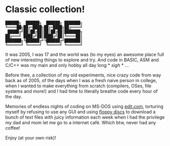 # Classic collection!

    ██████╗  ██████╗  ██████╗ ███████╗
    ╚════██╗██╔═████╗██╔═████╗██╔════╝
     █████╔╝██║██╔██║██║██╔██║███████╗
    ██╔═══╝ ████╔╝██║████╔╝██║╚════██║
    ███████╗╚██████╔╝╚██████╔╝███████║
    ╚══════╝ ╚═════╝  ╚═════╝ ╚══════╝

It was 2005, I was 17 and the world was (to my eyes) an awesome place full of new interesting things to explore and try. And code in BASIC, ASM and C/C++ was my main and only hobby all day long * _sigh_ * ...

Before thee, a collection of my old experiments, nice crazy code from way back as of 2005, of the days when I was a fresh naive person in college, when I wanted to make everything from scratch (compilers, OSes, file systems and more!) and I had time to literally breathe code every hour of the day.

Memories of endless nights of coding on MS-DOS using [edit.com](https://en.wikipedia.org/wiki/MS-DOS_Editor), torturing myself by refusing to use any GUI and using [floppy discs](https://en.wikipedia.org/wiki/Floppy_disk) to download a bunch of text files with juicy information each week when I had the privilege my dad and mom let me go to a internet café. Which btw, never had any coffee!

Enjoy (at your own risk)!
